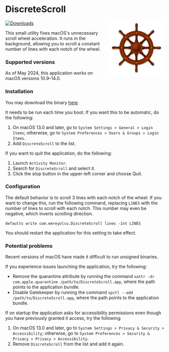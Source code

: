 # DiscreteScroll

<img src="https://github.com/emreyolcu/discrete-scroll/blob/icon/icon.png?raw=true" align="right" width="35%">

[![Downloads](https://img.shields.io/github/downloads/emreyolcu/discrete-scroll/total.svg)](https://github.com/emreyolcu/discrete-scroll/releases)

This small utility fixes macOS's unnecessary scroll wheel acceleration.
It runs in the background, allowing you to scroll
a constant number of lines with each notch of the wheel.

### Supported versions

As of May 2024, this application works on macOS versions 10.9–14.0.

### Installation

You may download the binary [here](https://github.com/emreyolcu/discrete-scroll/releases/download/v1.0.0/DiscreteScroll.zip).

It needs to be run each time you boot.
If you want this to be automatic, do the following:

1. On macOS 13.0 and later, go to `System Settings > General > Login Items`;
   otherwise, go to `System Preferences > Users & Groups > Login Items`.
2. Add `DiscreteScroll` to the list.

If you want to quit the application, do the following:

1. Launch `Activity Monitor`.
2. Search for `DiscreteScroll` and select it.
3. Click the stop button in the upper-left corner and choose Quit.

### Configuration

The default behavior is to scroll 3 lines with each notch of the wheel.
If you want to change this, run the following command,
replacing `LINES` with the number of lines to scroll with each notch.
This number may even be negative, which inverts scrolling direction.

```
defaults write com.emreyolcu.DiscreteScroll lines -int LINES
```

You should restart the application for this setting to take effect.

### Potential problems

Recent versions of macOS have made it difficult to run unsigned binaries.

If you experience issues launching the application, try the following:

- Remove the quarantine attribute by running the command
  `xattr -dr com.apple.quarantine /path/to/DiscreteScroll.app`,
  where the path points to the application bundle.
- Disable Gatekeeper by running the command
  `spctl --add /path/to/DiscreteScroll.app`,
  where the path points to the application bundle.

If on startup the application asks for accessibility permissions
even though you have previously granted it access, try the following:

1. On macOS 13.0 and later, go to `System Settings > Privacy & Security > Accessibility`;
   otherwise, go to `System Preferences > Security & Privacy > Privacy > Accessibility`.
2. Remove `DiscreteScroll` from the list and add it again.
